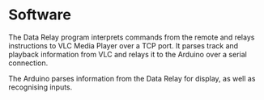 # Software
The Data Relay program interprets commands from the remote and relays instructions to VLC Media Player over a TCP port. It parses track and playback information from VLC and relays it to the Arduino over a serial connection.

The Arduino parses information from the Data Relay for display, as well as recognising inputs.
